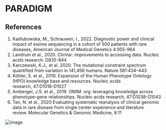 # PARADIGM

## References
1. Kadlubowska, M., Schrauwen, I., 2022. Diagnostic power and clinical impact of exome sequencing in a cohort of 500 patients with rare diseases, American Journal of Medical Genetics 4:955-964
2. Landrum et al., 2020. ClinVar: improvements to accessing data. Nucleic acids research. D835-844
3. Karczewski, K.J., et al. 2020. The mutational constraint spectrum quantified from variation in 141,456 humans. Nature 581:434–443
4. Köhler, S. et al., 2019. Expansion of the Human Phenotype Ontology (HPO) knowledge base and resources. Nucleic acids research, 47:D1018-D1027
5. Amberger, J.S. et al., 2019. OMIM. org: leveraging knowledge across phenotype–gene relationships. Nucleic acids research, 47:D1038-D1043
6. Tan, N. et al., 2020 Evaluating systematic reanalysis of clinical genomic data in rare disease from single center experience and literature review. Molecular Genetics & Genomic Medicine, 8:11



![image](https://github.com/Rob-Schuetz/PARADIGM/assets/72405035/f447f4a1-0c0c-4f65-ad4b-d9655b751978)
